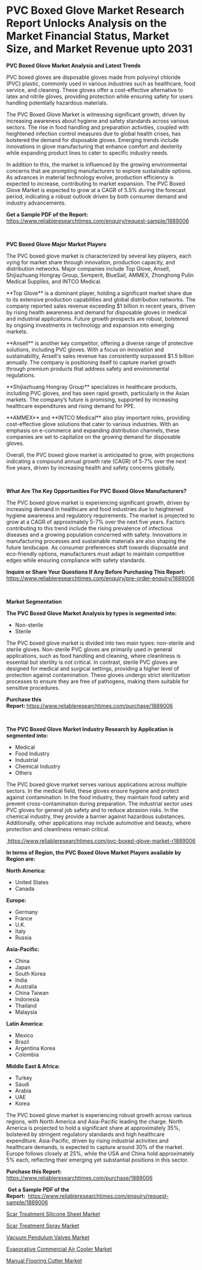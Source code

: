 <p><h1>PVC Boxed Glove Market Research Report Unlocks Analysis on the Market Financial Status, Market Size, and Market Revenue upto 2031</h1></p><p><strong>PVC Boxed Glove Market Analysis and Latest Trends</strong></p>
<p><p>PVC boxed gloves are disposable gloves made from polyvinyl chloride (PVC) plastic, commonly used in various industries such as healthcare, food service, and cleaning. These gloves offer a cost-effective alternative to latex and nitrile gloves, providing protection while ensuring safety for users handling potentially hazardous materials.</p><p>The PVC Boxed Glove Market is witnessing significant growth, driven by increasing awareness about hygiene and safety standards across various sectors. The rise in food handling and preparation activities, coupled with heightened infection control measures due to global health crises, has bolstered the demand for disposable gloves. Emerging trends include innovations in glove manufacturing that enhance comfort and dexterity while expanding product lines to cater to specific industry needs.</p><p>In addition to this, the market is influenced by the growing environmental concerns that are prompting manufacturers to explore sustainable options. As advances in material technology evolve, production efficiency is expected to increase, contributing to market expansion. The PVC Boxed Glove Market is expected to grow at a CAGR of 5.5% during the forecast period, indicating a robust outlook driven by both consumer demand and industry advancements.</p></p>
<p><strong>Get a Sample PDF of the Report:&nbsp;</strong> <a href="https://www.reliableresearchtimes.com/enquiry/request-sample/1889006?utm_campaign=1572&utm_medium=2&utm_source=Github&utm_content=ia&utm_term=24102024&utm_id=pvc-boxed-glove">https://www.reliableresearchtimes.com/enquiry/request-sample/1889006</a></p>
<p>&nbsp;</p>
<p><strong>PVC Boxed Glove Major Market Players</strong></p>
<p><p>The PVC boxed glove market is characterized by several key players, each vying for market share through innovation, production capacity, and distribution networks. Major companies include Top Glove, Ansell, Shijiazhuang Hongray Group, Semperit, BlueSail, AMMEX, Zhonghong Pulin Medical Supplies, and INTCO Medical. </p><p>**Top Glove** is a dominant player, holding a significant market share due to its extensive production capabilities and global distribution networks. The company reported sales revenue exceeding $1 billion in recent years, driven by rising health awareness and demand for disposable gloves in medical and industrial applications. Future growth prospects are robust, bolstered by ongoing investments in technology and expansion into emerging markets.</p><p>**Ansell** is another key competitor, offering a diverse range of protective solutions, including PVC gloves. With a focus on innovation and sustainability, Ansell's sales revenue has consistently surpassed $1.5 billion annually. The company is positioning itself to capture market growth through premium products that address safety and environmental regulations.</p><p>**Shijiazhuang Hongray Group** specializes in healthcare products, including PVC gloves, and has seen rapid growth, particularly in the Asian markets. The company’s future is promising, supported by increasing healthcare expenditures and rising demand for PPE. </p><p>**AMMEX** and **INTCO Medical** also play important roles, providing cost-effective glove solutions that cater to various industries. With an emphasis on e-commerce and expanding distribution channels, these companies are set to capitalize on the growing demand for disposable gloves.</p><p>Overall, the PVC boxed glove market is anticipated to grow, with projections indicating a compound annual growth rate (CAGR) of 5-7% over the next five years, driven by increasing health and safety concerns globally.</p></p>
<p>&nbsp;</p>
<p><strong>What Are The Key Opportunities For PVC Boxed Glove Manufacturers?</strong></p>
<p><p>The PVC boxed glove market is experiencing significant growth, driven by increasing demand in healthcare and food industries due to heightened hygiene awareness and regulatory requirements. The market is projected to grow at a CAGR of approximately 5-7% over the next five years. Factors contributing to this trend include the rising prevalence of infectious diseases and a growing population concerned with safety. Innovations in manufacturing processes and sustainable materials are also shaping the future landscape. As consumer preferences shift towards disposable and eco-friendly options, manufacturers must adapt to maintain competitive edges while ensuring compliance with safety standards.</p></p>
<p><strong>Inquire or Share Your Questions If Any Before Purchasing This Report:</strong> <a href="https://www.reliableresearchtimes.com/enquiry/pre-order-enquiry/1889006?utm_campaign=1572&utm_medium=2&utm_source=Github&utm_content=ia&utm_term=24102024&utm_id=pvc-boxed-glove">https://www.reliableresearchtimes.com/enquiry/pre-order-enquiry/1889006</a></p>
<p>&nbsp;</p>
<p><strong>Market Segmentation</strong></p>
<p><strong>The PVC Boxed Glove Market Analysis by types is segmented into:</strong></p>
<p><ul><li>Non-sterile</li><li>Sterile</li></ul></p>
<p><p>The PVC boxed glove market is divided into two main types: non-sterile and sterile gloves. Non-sterile PVC gloves are primarily used in general applications, such as food handling and cleaning, where cleanliness is essential but sterility is not critical. In contrast, sterile PVC gloves are designed for medical and surgical settings, providing a higher level of protection against contamination. These gloves undergo strict sterilization processes to ensure they are free of pathogens, making them suitable for sensitive procedures.</p></p>
<p><strong>Purchase this Report:&nbsp;</strong><a href="https://www.reliableresearchtimes.com/purchase/1889006?utm_campaign=1572&utm_medium=2&utm_source=Github&utm_content=ia&utm_term=24102024&utm_id=pvc-boxed-glove">https://www.reliableresearchtimes.com/purchase/1889006</a></p>
<p>&nbsp;</p>
<p><strong>The PVC Boxed Glove Market Industry Research by Application is segmented into:</strong></p>
<p><ul><li>Medical</li><li>Food Industry</li><li>Industrial</li><li>Chemical Industry</li><li>Others</li></ul></p>
<p><p>The PVC boxed glove market serves various applications across multiple sectors. In the medical field, these gloves ensure hygiene and protect against contamination. In the food industry, they maintain food safety and prevent cross-contamination during preparation. The industrial sector uses PVC gloves for general job safety and to reduce abrasion risks. In the chemical industry, they provide a barrier against hazardous substances. Additionally, other applications may include automotive and beauty, where protection and cleanliness remain critical.</p></p>
<p><a href="https://www.reliableresearchtimes.com/pvc-boxed-glove-market-r1889006?utm_campaign=1572&utm_medium=2&utm_source=Github&utm_content=ia&utm_term=24102024&utm_id=pvc-boxed-glove">&nbsp;https://www.reliableresearchtimes.com/pvc-boxed-glove-market-r1889006</a></p>
<p><strong>In terms of Region, the PVC Boxed Glove Market Players available by Region are:</strong></p>
<p>
    <p> <strong> North America: </strong>
        <ul>
            <li>United States</li>
            <li>Canada</li>
        </ul>
        </p> 
    <p> <strong> Europe: </strong>
        <ul>
            <li>Germany</li>
            <li>France</li>
            <li>U.K.</li>
            <li>Italy</li>
            <li>Russia</li>
        </ul>
        </p> 
    <p> <strong> Asia-Pacific: </strong>
        <ul>
            <li>China</li>
            <li>Japan</li>
            <li>South Korea</li>
            <li>India</li>
            <li>Australia</li>
            <li>China Taiwan</li>
            <li>Indonesia</li>
            <li>Thailand</li>
            <li>Malaysia</li>
        </ul>
        </p> 
    <p> <strong> Latin America: </strong>
        <ul>
            <li>Mexico</li>
            <li>Brazil</li>
            <li>Argentina Korea</li>
            <li>Colombia</li>
        </ul>
        </p> 
    <p> <strong> Middle East & Africa: </strong>
        <ul>
            <li>Turkey</li>
            <li>Saudi</li>
            <li>Arabia</li>
            <li>UAE</li>
            <li>Korea</li>
        </ul>
    </p>
    </p>
<p><p>The PVC boxed glove market is experiencing robust growth across various regions, with North America and Asia-Pacific leading the charge. North America is projected to hold a significant share at approximately 35%, bolstered by stringent regulatory standards and high healthcare expenditure. Asia-Pacific, driven by rising industrial activities and healthcare demands, is expected to capture around 30% of the market. Europe follows closely at 25%, while the USA and China hold approximately 5% each, reflecting their emerging yet substantial positions in this sector.</p></p>
<p><strong>Purchase this Report: </strong><a href="https://www.reliableresearchtimes.com/purchase/1889006?utm_campaign=1572&utm_medium=2&utm_source=Github&utm_content=ia&utm_term=24102024&utm_id=pvc-boxed-glove">https://www.reliableresearchtimes.com/purchase/1889006</a></p>
<p>&nbsp;<strong>Get a Sample PDF of the Report:&nbsp;&nbsp;</strong><a href="https://www.reliableresearchtimes.com/enquiry/request-sample/1889006?utm_campaign=1572&utm_medium=2&utm_source=Github&utm_content=ia&utm_term=24102024&utm_id=pvc-boxed-glove">https://www.reliableresearchtimes.com/enquiry/request-sample/1889006</a></p>
<p><strong></strong></p>
<p><p><a href="https://www.linkedin.com/pulse/global-scar-treatment-silicone-sheet-market-size-trends-analysis-9ztvf?utm_campaign=1572&utm_medium=2&utm_source=Github&utm_content=ia&utm_term=24102024&utm_id=pvc-boxed-glove">Scar Treatment Silicone Sheet Market</a></p><p><a href="https://www.linkedin.com/pulse/scar-treatment-spray-market-global-regional-analysis-focus-6o6tf?utm_campaign=1572&utm_medium=2&utm_source=Github&utm_content=ia&utm_term=24102024&utm_id=pvc-boxed-glove">Scar Treatment Spray Market</a></p><p><a href="https://www.linkedin.com/pulse/vacuum-pendulum-valves-market-analysis-report-global-insights-ia61c?utm_campaign=1572&utm_medium=2&utm_source=Github&utm_content=ia&utm_term=24102024&utm_id=pvc-boxed-glove">Vacuum Pendulum Valves Market</a></p><p><a href="https://www.linkedin.com/pulse/emerging-trends-evaporative-commercial-air-cooler-market-xmhvc?utm_campaign=1572&utm_medium=2&utm_source=Github&utm_content=ia&utm_term=24102024&utm_id=pvc-boxed-glove">Evaporative Commercial Air Cooler Market</a></p><p><a href="https://www.linkedin.com/pulse/regional-adaptations-global-manual-flooring-cutter-market-trends-ef6cc?utm_campaign=1572&utm_medium=2&utm_source=Github&utm_content=ia&utm_term=24102024&utm_id=pvc-boxed-glove">Manual Flooring Cutter Market</a></p></p>
